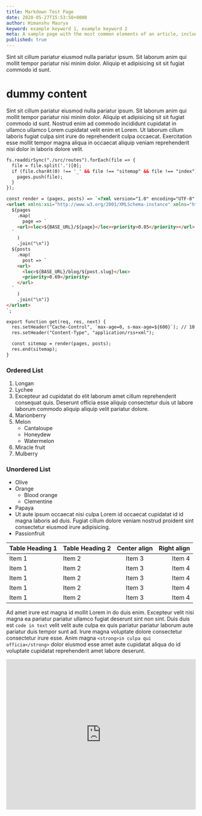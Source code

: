 ```yaml
---
title: Markdown Test Page
date: 2020-05-27T15:53:58+0000
author: Himanshu Maurya
keyword: example keyword 1, example keyword 2
meta: A sample page with the most common elements of an article, including headings, paragraphs, lists, and images.
published: true
---
```


Sint sit cillum pariatur eiusmod nulla pariatur ipsum. Sit laborum anim qui mollit tempor pariatur nisi minim dolor. Aliquip et adipisicing sit sit fugiat commodo id sunt.

<!-- more -->
# dummy content
Sint sit cillum pariatur eiusmod nulla pariatur ipsum. Sit laborum anim qui mollit tempor pariatur nisi minim dolor. Aliquip et adipisicing sit sit fugiat commodo id sunt. Nostrud enim ad commodo incididunt cupidatat in ullamco ullamco Lorem cupidatat velit enim et Lorem. Ut laborum cillum laboris fugiat culpa sint irure do reprehenderit culpa occaecat. Exercitation esse mollit tempor magna aliqua in occaecat aliquip veniam reprehenderit nisi dolor in laboris dolore velit.

```html
fs.readdirSync("./src/routes").forEach(file => {
  file = file.split('.')[0];
  if (file.charAt(0) !== '_' && file !== "sitemap" && file !== "index") {
    pages.push(file);
  }
});

const render = (pages, posts) => `<?xml version="1.0" encoding="UTF-8" ?>
<urlset xmlns:xsi="http://www.w3.org/2001/XMLSchema-instance" xmlns="http://www.sitemaps.org/schemas/sitemap/0.9" xsi:schemaLocation="http://www.sitemaps.org/schemas/sitemap/0.9 http://www.sitemaps.org/schemas/sitemap/0.9/sitemap.xsd">
  ${pages
    .map(
      page => `
    <url><loc>${BASE_URL}/${page}</loc><priority>0.85</priority></url>
  `
    )
    .join("\n")}
  ${posts
    .map(
      post => `
    <url>
      <loc>${BASE_URL}/blog/${post.slug}</loc>
      <priority>0.69</priority>
    </url>
  `
    )
    .join("\n")}
</urlset>
`;

export function get(req, res, next) {
  res.setHeader("Cache-Control", `max-age=0, s-max-age=${600}`); // 10 minutes
  res.setHeader("Content-Type", "application/rss+xml");

  const sitemap = render(pages, posts);
  res.end(sitemap);
}

```



### Ordered List

1. Longan
2. Lychee
3. Excepteur ad cupidatat do elit laborum amet cillum reprehenderit consequat quis.
    Deserunt officia esse aliquip consectetur duis ut labore laborum commodo aliquip aliquip velit pariatur dolore.
4. Marionberry
5. Melon
    - Cantaloupe
    - Honeydew
    - Watermelon
6. Miracle fruit
7. Mulberry

### Unordered List

- Olive
- Orange
    - Blood orange
    - Clementine
- Papaya
- Ut aute ipsum occaecat nisi culpa Lorem id occaecat cupidatat id id magna laboris ad duis. Fugiat cillum dolore veniam nostrud proident sint consectetur eiusmod irure adipisicing.
- Passionfruit


| Table Heading 1 | Table Heading 2 | Center align | Right align |
| :-------------- | :-------------- | :----------: | ----------: |
| Item 1          | Item 2          |    Item 3    |      Item 4 |
| Item 1          | Item 2          |    Item 3    |      Item 4 |
| Item 1          | Item 2          |    Item 3    |      Item 4 |
| Item 1          | Item 2          |    Item 3    |      Item 4 |
| Item 1          | Item 2          |    Item 3    |      Item 4 |


Ad amet irure est magna id mollit Lorem in do duis enim. Excepteur velit nisi magna ea pariatur pariatur ullamco fugiat deserunt sint non sint. Duis duis est `code in text` velit velit aute culpa ex quis pariatur pariatur laborum aute pariatur duis tempor sunt ad. Irure magna voluptate dolore consectetur consectetur irure esse. Anim magna `<strong>in culpa qui officia</strong>` dolor eiusmod esse amet aute cupidatat aliqua do id voluptate cupidatat reprehenderit amet labore deserunt.

<iframe width="100%" height="400" src="https://www.youtube.com/embed/zHczhZn-z30" frameborder="0" allow="accelerometer; autoplay; encrypted-media; gyroscope; picture-in-picture" allowfullscreen></iframe>

